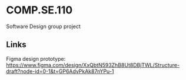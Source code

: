 # COMP.SE.110
Software Design group project

## Links  
Figma design prototype: https://www.figma.com/design/XxQbtN593ZhB8Ut8DBjTWL/Structure-draft?node-id=0-1&t=GP6AdvPkAk87nYPu-1  

